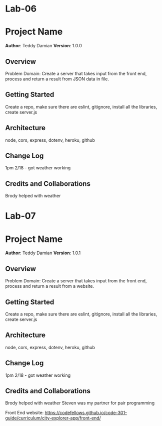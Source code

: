 # Lab-06

# Project Name

**Author**: Teddy Damian
**Version**: 1.0.0 

## Overview
Problem Domain: Create a server that takes input from the front end, process and return a result from JSON data in file.

## Getting Started
Create a repo, make sure there are eslint, gitignore, install all the libraries, create server.js

## Architecture
node, cors, express, dotenv, heroku, github

## Change Log
1pm 2/18 - got weather working

## Credits and Collaborations
Brody helped with weather


# Lab-07

# Project Name

**Author**: Teddy Damian
**Version**: 1.0.1

## Overview
Problem Domain: Create a server that takes input from the front end, process and return a result from a website.

## Getting Started
Create a repo, make sure there are eslint, gitignore, install all the libraries, create server.js

## Architecture
node, cors, express, dotenv, heroku, github

## Change Log
1pm 2/18 - got weather working

## Credits and Collaborations
Brody helped with weather
Steven was my partner for pair programming


Front End website:
https://codefellows.github.io/code-301-guide/curriculum/city-explorer-app/front-end/